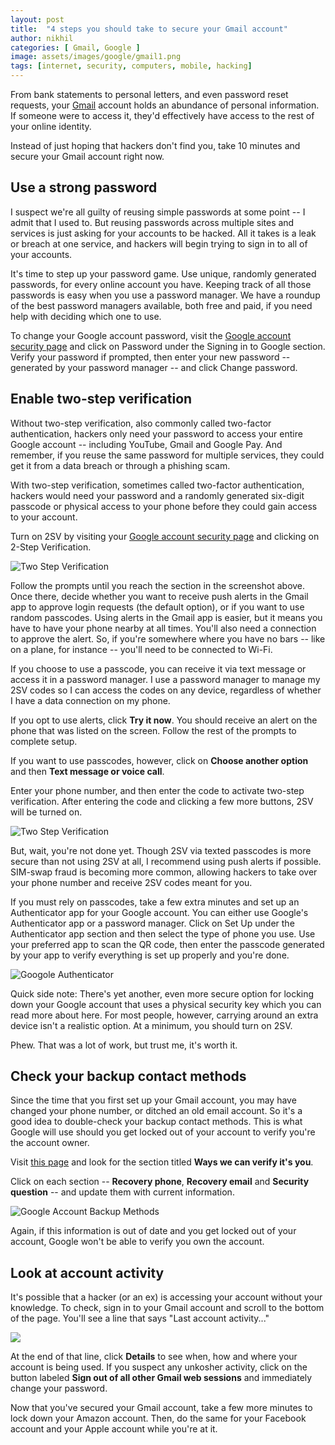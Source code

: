 ```yaml
---
layout: post
title:  "4 steps you should take to secure your Gmail account"
author: nikhil
categories: [ Gmail, Google ]
image: assets/images/google/gmail1.png
tags: [internet, security, computers, mobile, hacking]
---
```


From bank statements to personal letters, and even password reset requests, your <a href="https://mail.google.com/" target="_blank">Gmail</a> account holds an abundance of personal information. If someone were to access it, they'd effectively have access to the rest of your online identity.  

Instead of just hoping that hackers don't find you, take 10 minutes and secure your Gmail account right now.  

## Use a strong password
I suspect we're all guilty of reusing simple passwords at some point -- I admit that I used to. But reusing passwords across multiple sites and services is just asking for your accounts to be hacked. All it takes is a leak or breach at one service, and hackers will begin trying to sign in to all of your accounts.  

It's time to step up your password game. Use unique, randomly generated passwords, for every online account you have. Keeping track of all those passwords is easy when you use a password manager. We have a roundup of the best password managers available, both free and paid, if you need help with deciding which one to use.  

To change your Google account password, visit the <a href="https://myaccount.google.com/security" target="_blank">Google account security page</a> and click on Password under the Signing in to Google section. Verify your password if prompted, then enter your new password -- generated by your password manager -- and click Change password.

## Enable two-step verification

Without two-step verification, also commonly called two-factor authentication, hackers only need your password to access your entire Google account -- including YouTube, Gmail and Google Pay. And remember, if you reuse the same password for multiple services, they could get it from a data breach or through a phishing scam.  

With two-step verification, sometimes called two-factor authentication, hackers would need your password and a randomly generated six-digit passcode or physical access to your phone before they could gain access to your account.  

Turn on 2SV by visiting your <a href="https://myaccount.google.com/security" target="_blank">Google account security page</a> and clicking on 2-Step Verification.  

<img src="/assets/images/google/two_factor_authentication.png" alt="Two Step Verification" title="Two Step Verification" />

Follow the prompts until you reach the section in the screenshot above. Once there, decide whether you want to receive push alerts in the Gmail app to approve login requests (the default option), or if you want to use random passcodes. Using alerts in the Gmail app is easier, but it means you have to have your phone nearby at all times. You'll also need a connection to approve the alert. So, if you're somewhere where you have no bars -- like on a plane, for instance -- you'll need to be connected to Wi-Fi.  

If you choose to use a passcode, you can receive it via text message or access it in a password manager. I use a password manager to manage my 2SV codes so I can access the codes on any device, regardless of whether I have a data connection on my phone.  

If you opt to use alerts, click **Try it now**. You should receive an alert on the phone that was listed on the screen. Follow the rest of the prompts to complete setup.  

If you want to use passcodes, however, click on **Choose another option** and then **Text message or voice call**.  

Enter your phone number, and then enter the code to activate two-step verification. After entering the code and clicking a few more buttons, 2SV will be turned on.  

<img src="/assets/images/google/choose_option.png" alt="Two Step Verification" title="Two Step Verification" />

But, wait, you're not done yet. Though 2SV via texted passcodes is more secure than not using 2SV at all, I recommend using push alerts if possible. SIM-swap fraud is becoming more common, allowing hackers to take over your phone number and receive 2SV codes meant for you.  

If you must rely on passcodes, take a few extra minutes and set up an Authenticator app for your Google account. You can either use Google's Authenticator app or a password manager. Click on Set Up under the Authenticator app section and then select the type of phone you use. Use your preferred app to scan the QR code, then enter the passcode generated by your app to verify everything is set up properly and you're done.  

<img src="/assets/images/google/authenticator.png" alt="Googole Authenticator" title="Google Authenticator" />

Quick side note: There's yet another, even more secure option for locking down your Google account that uses a physical security key which you can read more about here. For most people, however, carrying around an extra device isn't a realistic option. At a minimum, you should turn on 2SV.  

Phew. That was a lot of work, but trust me, it's worth it.   

## Check your backup contact methods
Since the time that you first set up your Gmail account, you may have changed your phone number, or ditched an old email account. So it's a good idea to double-check your backup contact methods. This is what Google will use should you get locked out of your account to verify you're the account owner. 

Visit <a href="https://myaccount.google.com/u/1/security" target="_blank">this page</a> and look for the section titled **Ways we can verify it's you**.   

Click on each section -- **Recovery phone**, **Recovery email** and **Security question** -- and update them with current information. 

<img src="/assets/images/google/backup_google.png" alt="Google Account Backup Methods" title="Google Account Backup Methods"/>

Again, if this information is out of date and you get locked out of your account, Google won't be able to verify you own the account.

## Look at account activity

It's possible that a hacker (or an ex) is accessing your account without your knowledge. To check, sign in to your Gmail account and scroll to the bottom of the page. You'll see a line that says "Last account activity..." 

<img src="account_activity.jpg" />

At the end of that line, click **Details** to see when, how and where your account is being used. If you suspect any unkosher activity, click on the button labeled **Sign out of all other Gmail web sessions** and immediately change your password. 

Now that you've secured your Gmail account, take a few more minutes to lock down your Amazon account. Then, do the same for your Facebook account and your Apple account while you're at it.
